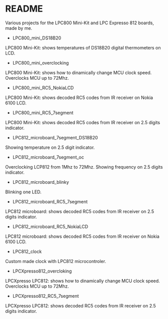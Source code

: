 # README #

Various projects for the LPC800 Mini-Kit and LPC Expresso 812 boards, made by me.

* LPC800_mini_DS18B20

LPC800 Mini-Kit: shows temperatures of DS18B20 digital thermometers on LCD.

* LPC800_mini_overclocking

LPC800 Mini-Kit: shows how to dinamically change MCU clock speed.
Overclocks MCU up to 72Mhz.

* LPC800_mini_RC5_NokiaLCD

LPC800 Mini-Kit: shows decoded RC5 codes from IR receiver on Nokia 6100 LCD.

* LPC800_mini_RC5_7segment 

LPC800 Mini-Kit: shows decoded RC5 codes from IR receiver on 2.5 digits indicator.

* LPC812_microboard_7segment_DS18B20

Showing temperature on 2.5 digit indicator.

* LPC812_microboard_7segment_oc

Overclocking LCP812 from 1Mhz to 72Mhz. Showing frequency on 2.5 digits indicator.

* LPC812_microboard_blinky

Blinking one LED.

* LPC812_microboard_RC5_7segment 

LPC812 microboard: shows decoded RC5 codes from IR receiver on 2.5 digits indicator.

* LPC812_microboard_RC5_NokiaLCD 

LPC812 microboard: shows decoded RC5 codes from IR receiver on Nokia 6100 LCD.

* LPC812_clock

Custom made clock with LPC812 microcontroler.

* LPCXpresso812_overcloking

LPCXpresso LPC812: shows how to dinamically change MCU clock speed.
Overclocks MCU up to 72Mhz.

* LPCXpresso812_RC5_7segment

LPCXpresso LPC812: shows decoded RC5 codes from IR receiver on 2.5 digits indicator.
